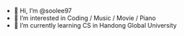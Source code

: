 - 👋 Hi, I’m @soolee97
- 👀 I’m interested in Coding / Music / Movie / Piano
- 🌱 I’m currently learning CS in Handong Global University

<!---
soolee97/soolee97 is a ✨ special ✨ repository because its `README.md` (this file) appears on your GitHub profile.
You can click the Preview link to take a look at your changes.
--->
